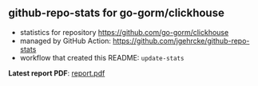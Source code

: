 ## github-repo-stats for go-gorm/clickhouse

- statistics for repository https://github.com/go-gorm/clickhouse
- managed by GitHub Action: https://github.com/jgehrcke/github-repo-stats
- workflow that created this README: `update-stats`

**Latest report PDF**: [report.pdf](https://github.com/go-gorm/gorm.io/raw/github-repo-stats/go-gorm/clickhouse/latest-report/report.pdf)

